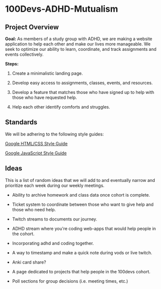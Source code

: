 # 100Devs-ADHD-Mutualism

## Project Overview

**Goal:** As members of a study group with ADHD, we are making a website application to help each other and make our lives more manageable. We seek to optimize our ability to learn, coordinate, and track assignments and events collectively.

**Steps:**

1. Create a minimalistic landing page.

2. Develop easy access to assignments, classes, events, and resources.

3. Develop a feature that matches those who have signed up to help with those who have requested help.

4. Help each other identify comforts and struggles.

## Standards

We will be adhering to the following style guides:

[Google HTML/CSS Style Guide](https://google.github.io/styleguide/htmlcssguide.html)

[Google JavaScript Style Guide](https://google.github.io/styleguide/jsguide.html)

## Ideas

This is a list of random ideas that we will add to and eventually narrow and prioritize each week during our weekly meetings.

* Ability to archive homework and class data once cohort is complete.

* Ticket system to coordinate between those who want to give help and those who need help.

* Twitch streams to documents our journey. 

* ADHD stream where you're coding web-apps that would help people in the cohort.

* Incorporating adhd and coding together.

* A way to timestamp and make a quick note during vods or live twitch.

* Anki card share?

* A page dedicated to projects that help people in the 100devs cohort.

* Poll sections for group decisions (i.e. meeting times, etc.)